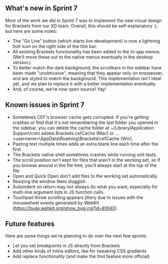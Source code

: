 What's new in Sprint 7
----------------------

Most of the work we did in Sprint 7 was to implement the new visual design for Brackets from our XD team. Overall, this should be self-explanatory :), but here are some notes:
* The "Go Live" button (which starts live development) is now a lightning bolt icon on the right side of the title bar.
* All existing Brackets functionality has been added to the in-app menus. (We'll move these out to the native menus eventually in the desktop version.)
* To better match the dark background, the scrollbars in the sidebar have been made "unobtrusive", meaning that they appear only on mouseover, and are styled to match the background. This implementation isn't ideal yet, and we plan to replace it with a better implementation eventually.
* And, of course, we're now open source! Yay!

Known issues in Sprint 7
------------------------

* Sometimes CEF's browser cache gets corrupted. If you're getting crashes or find
  that it's not remembering the last folder you opened in the sidebar, you can delete
  the cache folder at ~/Library/Application Support/com.adobe.Brackets.cefCache (Mac) or 
 ...\<username>\AppData\Roaming\Brackets\cefCache (Win).
* Pasting text multiple times adds an extra blank line each time after the first.
* The Brackets native shell sometimes crashes while running unit tests.
* The scroll position isn't kept for files that aren't in the working set,
  so if you browse around in the file tree, you'll always start at the top
  of the file.
* Open and Quick Open don't add files to the working set automatically.
* Resizing the window feels sluggish.
* Autoindent on return may not always do what you want, especially for
  multi-line argument lists in JS function calls.
* Touchpad throw scrolling appears jittery due to issues with the mousewheel
  events generated by WebKit (https://bugs.webkit.org/show_bug.cgi?id=81040).

Future features
---------------

Here are some things we're planning to do over the next few sprints:

* Let you set breakpoints in JS directly from Brackets
* Add other kinds of inline editors, like for tweaking CSS gradients
* Add replace functionality (and make the find feature more official)
